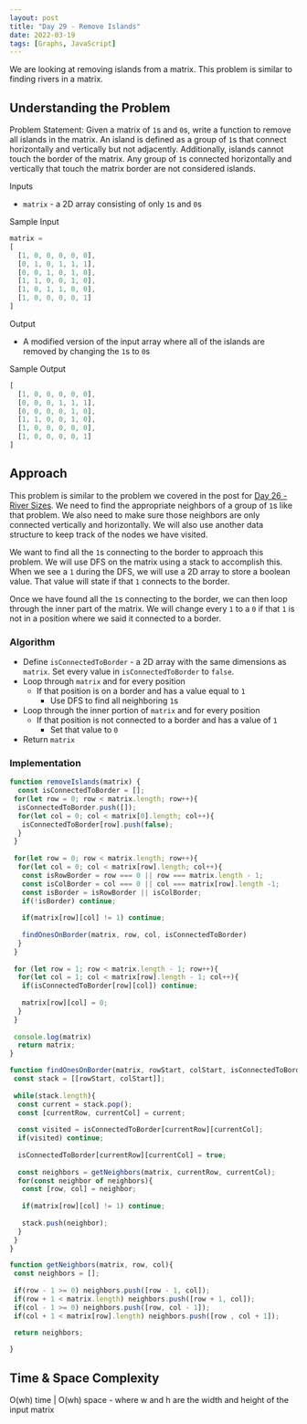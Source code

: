 ```yaml
---
layout: post
title: "Day 29 - Remove Islands"
date: 2022-03-19
tags: [Graphs, JavaScript]
---
```


We are looking at removing islands from a matrix. This problem is similar to finding rivers in a matrix.

## Understanding the Problem

Problem Statement: Given a matrix of `1`s and `0`s, write a function to remove all islands in the matrix. An island is defined as a group of `1`s that connect horizontally and vertically but not adjacently. Additionally, islands cannot touch the border of the matrix. Any group of `1`s connected horizontally and vertically that touch the matrix border are not considered islands.

Inputs

* `matrix` - a 2D array consisting of only `1`s and `0`s

Sample Input

```js
matrix = 
[
  [1, 0, 0, 0, 0, 0],
  [0, 1, 0, 1, 1, 1],
  [0, 0, 1, 0, 1, 0],
  [1, 1, 0, 0, 1, 0],
  [1, 0, 1, 1, 0, 0],
  [1, 0, 0, 0, 0, 1]
]
```

Output

* A modified version of the input array where all of the islands are removed by changing the `1`s to `0`s

Sample Output

```js
[
  [1, 0, 0, 0, 0, 0],
  [0, 0, 0, 1, 1, 1],
  [0, 0, 0, 0, 1, 0],
  [1, 1, 0, 0, 1, 0],
  [1, 0, 0, 0, 0, 0],
  [1, 0, 0, 0, 0, 1]
]
```

## Approach

This problem is similar to the problem we covered in the post for [Day 26 - River Sizes](https://julius-walton.github.io/2022-03-16-day-26/). We need to find the appropriate neighbors of a group of `1`s like that problem. We also need to make sure those neighbors are only connected vertically and horizontally. We will also use another data structure to keep track of the nodes we have visited.

We want to find all the `1`s connecting to the border to approach this problem. We will use DFS on the matrix using a stack to accomplish this. When we see a `1` during the DFS, we will use a 2D array to store a boolean value. That value will state if that `1` connects to the border.

Once we have found all the `1`s connecting to the border, we can then loop through the inner part of the matrix. We will change every `1` to a `0` if that `1` is not in a position where we said it connected to a border.

### Algorithm

* Define `isConnectedToBorder` - a 2D array with the same dimensions as `matrix`. Set every value in `isConnectedToBorder` to `false`.
* Loop through `matrix` and for every position
  * If that position is on a border and has a value equal to `1`
    * Use DFS to find all neighboring `1`s
* Loop through the inner portion of `matrix` and for every position
  * If that position is not connected to a border and has a value of `1`
    * Set that value to `0`
* Return `matrix`

### Implementation

```js
function removeIslands(matrix) {
  const isConnectedToBorder = [];
 for(let row = 0; row < matrix.length; row++){
  isConnectedToBorder.push([]);
  for(let col = 0; col < matrix[0].length; col++){
   isConnectedToBorder[row].push(false);
  }
 }
 
 for(let row = 0; row < matrix.length; row++){
  for(let col = 0; col < matrix[row].length; col++){
   const isRowBorder = row === 0 || row === matrix.length - 1;
   const isColBorder = col === 0 || col === matrix[row].length -1;
   const isBorder = isRowBorder || isColBorder;
   if(!isBorder) continue;
   
   if(matrix[row][col] != 1) continue;
   
   findOnesOnBorder(matrix, row, col, isConnectedToBorder)
  }
 }
 
 for (let row = 1; row < matrix.length - 1; row++){
  for(let col = 1; col < matrix[row].length - 1; col++){
   if(isConnectedToBorder[row][col]) continue;
   
   matrix[row][col] = 0;
  }
 }
 
 console.log(matrix)
  return matrix;
}

function findOnesOnBorder(matrix, rowStart, colStart, isConnectedToBorder){
 const stack = [[rowStart, colStart]];
 
 while(stack.length){
  const current = stack.pop();
  const [currentRow, currentCol] = current;
  
  const visited = isConnectedToBorder[currentRow][currentCol];
  if(visited) continue;
  
  isConnectedToBorder[currentRow][currentCol] = true;
  
  const neighbors = getNeighbors(matrix, currentRow, currentCol);
  for(const neighbor of neighbors){
   const [row, col] = neighbor;
   
   if(matrix[row][col] != 1) continue;
   
   stack.push(neighbor);
  }
 }
}

function getNeighbors(matrix, row, col){
 const neighbors = [];
 
 if(row - 1 >= 0) neighbors.push([row - 1, col]);
 if(row + 1 < matrix.length) neighbors.push([row + 1, col]);
 if(col - 1 >= 0) neighbors.push([row, col - 1]);
 if(col + 1 < matrix[row].length) neighbors.push([row , col + 1]);
 
 return neighbors;

}
```

## Time & Space Complexity

O(wh) time | O(wh) space - where w and h are the width and height of the input matrix
